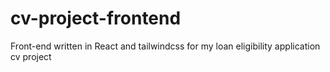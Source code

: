 # cv-project-frontend
 Front-end written in React and tailwindcss for my loan eligibility application cv project
